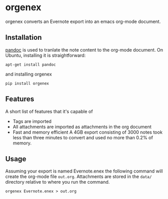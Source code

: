 # orgenex

orgenex converts an Evernote export into an emacs org-mode document.

## Installation

[pandoc](https://pandoc.org/) is used to tranlate the note content
to the org-mode document. On Ubuntu, installing it is straightforward:

    apt-get install pandoc

and installing orgenex 

    pip install orgenex

## Features

A short list of features that it's capable of 

-   Tags are imported
-   All attachments are imported as attachments in the org document
-   Fast and memory efficient
    A 4GB export consisting of 3000 notes took less than three minutes
    to convert and used no more than 0.2% of memory.

## Usage

Assuming your export is named Evernote.enex the following command will
create the org-mode file `out.org`. Attachments are stored in the
`data/` directory relative to where you run the command.

    orgenex Evernote.enex > out.org
